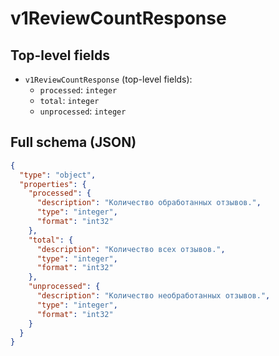 # v1ReviewCountResponse

## Top-level fields
- `v1ReviewCountResponse` (top-level fields):
  - `processed`: `integer`
  - `total`: `integer`
  - `unprocessed`: `integer`

## Full schema (JSON)
```json
{
  "type": "object",
  "properties": {
    "processed": {
      "description": "Количество обработанных отзывов.",
      "type": "integer",
      "format": "int32"
    },
    "total": {
      "description": "Количество всех отзывов.",
      "type": "integer",
      "format": "int32"
    },
    "unprocessed": {
      "description": "Количество необработанных отзывов.",
      "type": "integer",
      "format": "int32"
    }
  }
}
```
